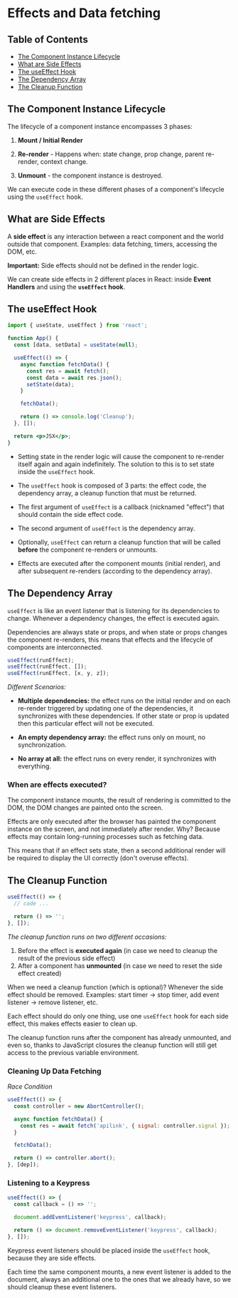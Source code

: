 # Effects and Data fetching

## Table of Contents

- [The Component Instance Lifecycle](#the-component-instance-lifecycle)
- [What are Side Effects](#what-are-side-effects)
- [The useEffect Hook](#the-useeffect-hook)
- [The Dependency Array](#the-dependency-array)
- [The Cleanup Function](#the-cleanup-function)

## The Component Instance Lifecycle

The lifecycle of a component instance encompasses 3 phases:

1. **Mount / Initial Render**

2. **Re-render** - Happens when: state change, prop change, parent re-render, context change.

3. **Unmount** - the component instance is destroyed.

We can execute code in these different phases of a component's lifecycle using the `useEffect` hook.

## What are Side Effects

A **side effect** is any interaction between a react component and the world outside that component. Examples: data fetching, timers, accessing the DOM, etc.

**Important:** Side effects should not be defined in the render logic.

We can create side effects in 2 different places in React: inside **Event Handlers** and using the **`useEffect` hook**.

## The useEffect Hook

```jsx
import { useState, useEffect } from 'react';

function App() {
  const [data, setData] = useState(null);

  useEffect(() => {
    async function fetchData() {
      const res = await fetch();
      const data = await res.json();
      setState(data);
    }

    fetchData();

    return () => console.log('Cleanup');
  }, []);

  return <p>JSX</p>;
}
```

- Setting state in the render logic will cause the component to re-render itself again and again indefinitely. The solution to this is to set state inside the `useEffect` hook.

- The `useEffect` hook is composed of 3 parts: the effect code, the dependency array, a cleanup function that must be returned.

- The first argument of `useEffect` is a callback (nicknamed "effect") that should contain the side effect code.

- The second argument of `useEffect` is the dependency array.

- Optionally, `useEffect` can return a cleanup function that will be called **before** the component re-renders or unmounts.

- Effects are executed after the component mounts (initial render), and after subsequent re-renders (according to the dependency array).

## The Dependency Array

`useEffect` is like an event listener that is listening for its dependencies to change. Whenever a dependency changes, the effect is executed again.

Dependencies are always state or props, and when state or props changes the component re-renders, this means that effects and the lifecycle of components are interconnected.

```jsx
useEffect(runEffect);
useEffect(runEffect, []);
useEffect(runEffect, [x, y, z]);
```

_Different Scenarios:_

- **Multiple dependencies:** the effect runs on the initial render and on each re-render triggered by updating one of the dependencies, it synchronizes with these dependencies. If other state or prop is updated then this particular effect will not be executed.

- **An empty dependency array:** the effect runs only on mount, no synchronization.

- **No array at all:** the effect runs on every render, it synchronizes with everything.

### When are effects executed?

The component instance mounts, the result of rendering is committed to the DOM, the DOM changes are painted onto the screen.

Effects are only executed after the browser has painted the component instance on the screen, and not immediately after render. Why? Because effects may contain long-running processes such as fetching data.

This means that if an effect sets state, then a second additional render will be required to display the UI correctly (don't overuse effects).

## The Cleanup Function

```jsx
useEffect(() => {
  // code ...

  return () => '';
}, []);
```

_The cleanup function runs on two different occasions:_

1. Before the effect is **executed again** (in case we need to cleanup the result of the previous side effect)
2. After a component has **unmounted** (in case we need to reset the side effect created)

When we need a cleanup function (which is optional)? Whenever the side effect should be removed. Examples: start timer -> stop timer, add event listener -> remove listener, etc.

Each effect should do only one thing, use one `useEffect` hook for each side effect, this makes effects easier to clean up.

The cleanup function runs after the component has already unmounted, and even so, thanks to JavaScript closures the cleanup function will still get access to the previous variable environment.

### Cleaning Up Data Fetching

_Race Condition_

```jsx
useEffect(() => {
  const controller = new AbortController();

  async function fetchData() {
    const res = await fetch('apilink', { signal: controller.signal });
  }

  fetchData();

  return () => controller.abort();
}, [dep]);
```

### Listening to a Keypress

```jsx
useEffect(() => {
  const callback = () => '';

  document.addEventListener('keypress', callback);

  return () => document.removeEventListener('keypress', callback);
}, []);
```

Keypress event listeners should be placed inside the `useEffect` hook, because they are side effects.

Each time the same component mounts, a new event listener is added to the document, always an additional one to the ones that we already have, so we should cleanup these event listeners.

